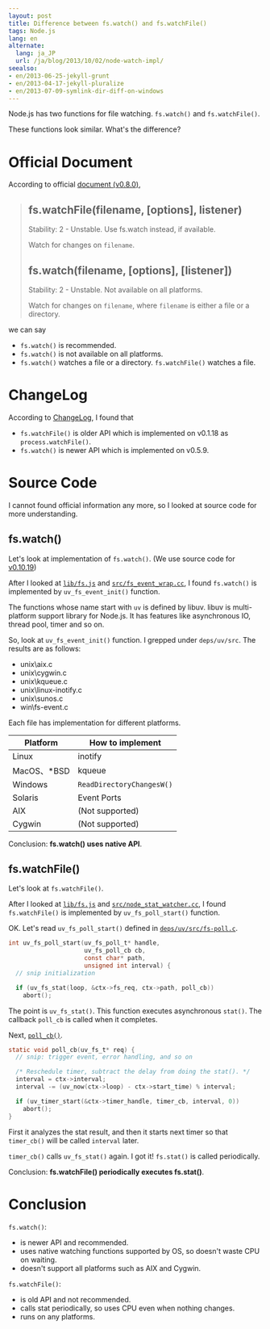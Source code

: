```yaml
---
layout: post
title: Difference between fs.watch() and fs.watchFile()
tags: Node.js
lang: en
alternate:
  lang: ja_JP
  url: /ja/blog/2013/10/02/node-watch-impl/
seealso:
- en/2013-06-25-jekyll-grunt
- en/2013-04-17-jekyll-pluralize
- en/2013-07-09-symlink-dir-diff-on-windows
---
```

Node.js has two functions for file watching. `fs.watch()` and `fs.watchFile()`.

These functions look similar. What's the difference?


Official Document
=================

According to official [document (v0.8.0)](http://nodejs.org/docs/v0.8.0/api/fs.html#fs_fs_watchfile_filename_options_listener),

> ## fs.watchFile(filename, [options], listener)
>
> Stability: 2 - Unstable.  Use fs.watch instead, if available.
>
> Watch for changes on `filename`.
>
> ## fs.watch(filename, [options], [listener])
>
> Stability: 2 - Unstable.  Not available on all platforms.
>
> Watch for changes on `filename`, where `filename` is either a file or a directory.

we can say

* `fs.watch()` is recommended.
* `fs.watch()` is not available on all platforms.
* `fs.watch()` watches a file or a directory. `fs.watchFile()` watches a file.


ChangeLog
=========

According to [ChangeLog](https://github.com/joyent/node/blob/master/ChangeLog), I found that

* `fs.watchFile()` is older API which is implemented on v0.1.18 as `process.watchFile()`.
* `fs.watch()` is newer API which is implemented on v0.5.9.


Source Code
===========

I cannot found official information any more, so I looked at source code for more understanding.

fs.watch()
----------

Let's look at implementation of `fs.watch()`. (We use source code for [v0.10.19])

After I looked at [`lib/fs.js`] and [`src/fs_event_wrap.cc`], I found `fs.watch()` is implemented by `uv_fs_event_init()` function.

The functions whose name start with `uv` is defined by libuv. libuv is multi-platform support library for Node.js. It has features like asynchronous IO, thread pool, timer and so on.

So, look at `uv_fs_event_init()` function. I grepped under `deps/uv/src`. The results are as follows:

* unix\aix.c
* unix\cygwin.c
* unix\kqueue.c
* unix\linux-inotify.c
* unix\sunos.c
* win\fs-event.c

Each file has implementation for different platforms.

Platform         | How to implement
-----------------|---------------------------------
Linux            | inotify
MacOS、*BSD      | kqueue
Windows          | `ReadDirectoryChangesW()`
Solaris          | Event Ports
AIX              | (Not supported)
Cygwin           | (Not supported)

Conclusion: **fs.watch() uses native API**.


fs.watchFile()
--------------

Let's look at `fs.watchFile()`.

After I looked at [`lib/fs.js`] and [`src/node_stat_watcher.cc`], I found `fs.watchFile()` is implemented by `uv_fs_poll_start()` function.

OK. Let's read `uv_fs_poll_start()` defined in [`deps/uv/src/fs-poll.c`].

```c
int uv_fs_poll_start(uv_fs_poll_t* handle,
                     uv_fs_poll_cb cb,
                     const char* path,
                     unsigned int interval) {
  // snip initialization

  if (uv_fs_stat(loop, &ctx->fs_req, ctx->path, poll_cb))
    abort();
```

The point is `uv_fs_stat()`. This function executes  asynchronous `stat()`. The callback `poll_cb` is called when it completes.

Next, [`poll_cb()`].

```c
static void poll_cb(uv_fs_t* req) {
  // snip: trigger event, error handling, and so on

  /* Reschedule timer, subtract the delay from doing the stat(). */
  interval = ctx->interval;
  interval -= (uv_now(ctx->loop) - ctx->start_time) % interval;

  if (uv_timer_start(&ctx->timer_handle, timer_cb, interval, 0))
    abort();
}

```

First it analyzes the stat result, and then it starts next timer so that `timer_cb()` will be called `interval` later.

`timer_cb()` calls `uv_fs_stat()` again. I got it! `fs.stat()` is called periodically.


Conclusion: **fs.watchFile() periodically executes fs.stat()**.


Conclusion
==========

`fs.watch()`:

  * is newer API and recommended.
  * uses native watching functions supported by OS, so doesn't waste CPU on waiting.
  * doesn't support all platforms such as AIX and Cygwin.

`fs.watchFile()`:

  * is old API and not recommended.
  * calls stat periodically, so uses CPU even when nothing changes.
  * runs on any platforms.

[v0.10.19]: https://github.com/joyent/node/tree/v0.10.19
[`lib/fs.js`]: https://github.com/joyent/node/blob/v0.10.19/lib/fs.js
[`src/fs_event_wrap.cc`]: https://github.com/joyent/node/blob/v0.10.19/src/fs_event_wrap.cc#L102
[`src/node_stat_watcher.cc`]: https://github.com/joyent/node/blob/v0.10.19/src/node_stat_watcher.cc#L112
[`deps/uv/src/fs-poll.c`]: https://github.com/joyent/node/blob/v0.10.19/deps/uv/src/fs-poll.c#L56
[`poll_cb()`]: https://github.com/joyent/node/blob/v0.10.19/deps/uv/src/fs-poll.c#L139
